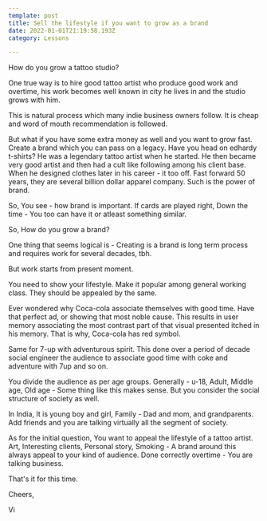 ```yaml
---
template: post
title: Sell the lifestyle if you want to grow as a brand
date: 2022-01-01T21:19:58.193Z
category: Lessons

---
```


How do you grow a tattoo studio?

One true way is to hire good tattoo artist who produce good work and overtime, his work becomes well known in city he lives in and the studio grows with him.

This is natural process which many indie business owners follow. It is cheap and word of mouth recommendation is followed.

But what if you have some extra money as well and you want to grow fast. Create a brand which you can pass on a legacy. Have you head on edhardy t-shirts? He was a legendary tattoo artist when he started. He then became very good artist and then had a cult like following among his client base. When he designed clothes later in his career - it too off. Fast forward 50 years, they are several billion dollar apparel company. Such is the power of brand.

So, You see - how brand is important. If cards are played right, Down the time - You too can have it or atleast something similar.

So, How do you grow a brand?

One thing that seems logical is - Creating is a brand is long term process and requires work for several decades, tbh.

But work starts from present moment.

You need to show your lifestyle. Make it popular among general working class. They should be appealed by the same.

Ever wondered why Coca-cola associate themselves with good time. Have that perfect ad, or showing that most noble cause. This results in user memory associating the most contrast part of that visual presented itched in his memory. That is why, Coca-cola has red symbol.

Same for 7-up with adventurous spirit. This done over a period of decade social engineer the audience to associate good time with coke and adventure with 7up and so on.

You divide the audience as per age groups. Generally - u-18, Adult, Middle age, Old age - Some thing like this makes sense. But you consider the social structure of society as well.

In India, It is young boy and girl, Family - Dad and mom, and grandparents. Add friends and you are talking virtually all the segment of society.

As for the initial question, You want to appeal the lifestyle of a tattoo artist. Art, Interesting clients, Personal story, Smoking - A brand around this always appeal to your kind of audience. Done correctly overtime - You are talking business.

That's it for this time.

Cheers,

Vi